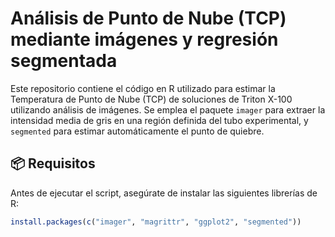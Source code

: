 # Análisis de Punto de Nube (TCP) mediante imágenes y regresión segmentada

Este repositorio contiene el código en R utilizado para estimar la Temperatura de Punto de Nube (TCP) de soluciones de Triton X-100 utilizando análisis de imágenes. Se emplea el paquete `imager` para extraer la intensidad media de gris en una región definida del tubo experimental, y `segmented` para estimar automáticamente el punto de quiebre.

## 📦 Requisitos

Antes de ejecutar el script, asegúrate de instalar las siguientes librerías de R:

```r
install.packages(c("imager", "magrittr", "ggplot2", "segmented"))
```
